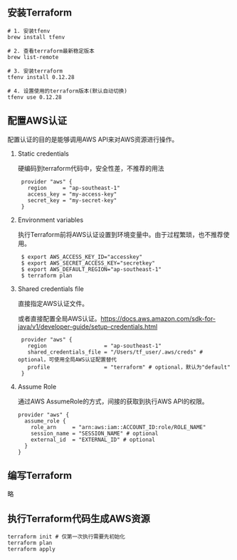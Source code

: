 ## 安装Terraform

``` shell script
# 1. 安装tfenv
brew install tfenv

# 2. 查看terraform最新稳定版本
brew list-remote

# 3. 安装terraform
tfenv install 0.12.28

# 4. 设置使用的terraform版本(默认自动切换)
tfenv use 0.12.28
```

## 配置AWS认证

配置认证的目的是能够调用AWS API来对AWS资源进行操作。

1. Static credentials

   硬编码到terraform代码中，安全性差，不推荐的用法
   
   ```hcl-terraform
    provider "aws" {
      region     = "ap-southeast-1"
      access_key = "my-access-key"
      secret_key = "my-secret-key"
    }
   ```

2. Environment variables

    执行Terraform前将AWS认证设置到环境变量中。由于过程繁琐，也不推荐使用。
    
   ```shell script
    $ export AWS_ACCESS_KEY_ID="accesskey"
    $ export AWS_SECRET_ACCESS_KEY="secretkey"
    $ export AWS_DEFAULT_REGION="ap-southeast-1"
    $ terraform plan
   ```

3. Shared credentials file

   直接指定AWS认证文件。
   
   或者直接配置全局AWS认证。https://docs.aws.amazon.com/sdk-for-java/v1/developer-guide/setup-credentials.html
   
   ```hcl-terraform
    provider "aws" {
      region                  = "ap-southeast-1"
      shared_credentials_file = "/Users/tf_user/.aws/creds" # optional，可使用全局AWS认证配置替代
      profile                 = "terraform" # optional，默认为"default"
    }
   ```
   
4. Assume Role

   通过AWS AssumeRole的方式，间接的获取到执行AWS API的权限。

    ```hcl-terraform
    provider "aws" {
      assume_role {
        role_arn     = "arn:aws:iam::ACCOUNT_ID:role/ROLE_NAME"
        session_name = "SESSION_NAME" # optional
        external_id  = "EXTERNAL_ID" # optional
      }
    }
    ```

## 编写Terraform
略

## 执行Terraform代码生成AWS资源
```shell script
terraform init # 仅第一次执行需要先初始化
terraform plan
terraform apply
```

